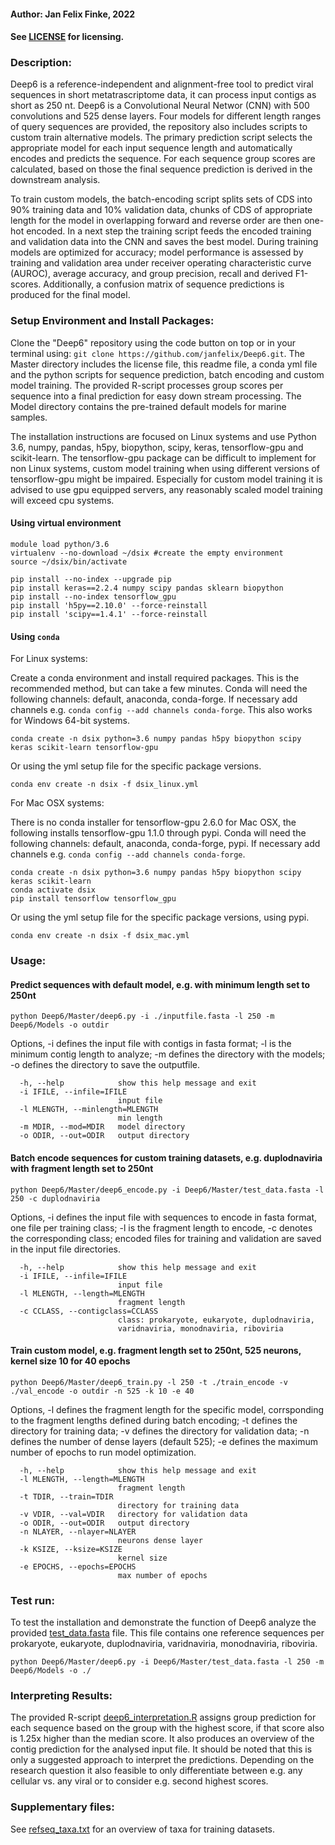 #### Author: Jan Felix Finke, 2022

#### See [LICENSE](https://github.com/janfelix/Deep6/blob/main/LICENSE) for licensing.

### Description:
Deep6 is a reference-independent and alignment-free tool to predict viral sequences in short metatrascriptome data, it can process input contigs as short as 250 nt. Deep6 is a Convolutional Neural Networ (CNN) with 500 convolutions and 525 dense layers. Four models for different length ranges of query sequences are provided, the repository also includes scripts to custom train alternative models. The primary prediction script selects the appropriate model for each input sequence length and automatically encodes and predicts the sequence. For each sequence group scores are calculated, based on those the final sequence prediction is derived in the downstream analysis. 

To train custom models, the batch-encoding script splits sets of CDS into 90% training data and 10% validation data, chunks of CDS of appropriate length for the model in overlapping forward and reverse order are then one-hot encoded. In a next step the training script feeds the encoded training and validation data into the CNN and saves the best model. During training models are optimized for accuracy; model performance is assessed by training and validation area under receiver operating characteristic curve (AUROC), average accuracy, and group precision, recall and derived F1-scores. Additionally, a confusion matrix of sequence predictions is produced for the final model.


### Setup Environment and Install Packages:
Clone the "Deep6" repository using the code button on top or in your terminal using: `git clone https://github.com/janfelix/Deep6.git`. The Master directory includes the license file, this readme file, a conda yml file and the python scripts for sequence prediction, batch encoding and custom model training. The provided R-script processes group scores per sequence into a final prediction for easy down stream processing. The Model directory contains the pre-trained default models for marine samples. 

The installation instructions are focused on Linux systems and use Python 3.6, numpy, pandas, h5py, biopython, scipy, keras, tensorflow-gpu and scikit-learn. The tensorflow-gpu package can be difficult to implement for non Linux systems, custom model training when using different versions of tensorflow-gpu might be impaired. Especially for custom model training it is advised to use gpu equipped servers, any reasonably scaled model training will exceed cpu systems.

#### Using virtual environment
```
module load python/3.6
virtualenv --no-download ~/dsix #create the empty environment
source ~/dsix/bin/activate

pip install --no-index --upgrade pip
pip install keras==2.2.4 numpy scipy pandas sklearn biopython
pip install --no-index tensorflow_gpu
pip install 'h5py==2.10.0' --force-reinstall
pip install 'scipy==1.4.1' --force-reinstall
```
#### Using `conda`

For Linux systems:

Create a conda environment and install required packages. This is the recommended method, but can take a few minutes. Conda will need the following channels: default, anaconda, conda-forge. If necessary add channels e.g. `conda config --add channels conda-forge`. This also works for Windows 64-bit systems.

`conda create -n dsix python=3.6 numpy pandas h5py biopython scipy keras scikit-learn tensorflow-gpu`

Or using the yml setup file for the specific package versions.

`conda env create -n dsix -f dsix_linux.yml` 

For Mac OSX systems:

There is no conda installer for tensorflow-gpu 2.6.0 for Mac OSX, the following installs tensorflow-gpu 1.1.0 through pypi. Conda will need the following channels: default, anaconda, conda-forge, pypi. If necessary add channels e.g. `conda config --add channels conda-forge`.
```
conda create -n dsix python=3.6 numpy pandas h5py biopython scipy keras scikit-learn
conda activate dsix
pip install tensorflow tensorflow_gpu
```
Or using the yml setup file for the specific package versions, using pypi.

`conda env create -n dsix -f dsix_mac.yml`

### Usage:

#### Predict sequences with default model, e.g. with minimum length set to 250nt

`python Deep6/Master/deep6.py -i ./inputfile.fasta -l 250 -m Deep6/Models -o outdir`

Options, -i defines the input file with contigs in fasta format; -l is the minimum contig length to analyze; -m defines the directory with the models; -o defines the directory to save the outputfile.
```
  -h, --help            show this help message and exit
  -i IFILE, --infile=IFILE
                        input file
  -l MLENGTH, --minlength=MLENGTH
                        min length
  -m MDIR, --mod=MDIR   model directory
  -o ODIR, --out=ODIR   output directory
```

#### Batch encode sequences for custom training datasets, e.g. duplodnaviria with fragment length set to 250nt

`python Deep6/Master/deep6_encode.py -i Deep6/Master/test_data.fasta -l 250 -c duplodnaviria`

Options, -i defines the input file with sequences to encode in fasta format, one file per training class; -l is the fragment length to encode, -c denotes the corresponding class; encoded files for training and validation are saved in the input file directories.
```
  -h, --help            show this help message and exit
  -i IFILE, --infile=IFILE
                        input file
  -l MLENGTH, --length=MLENGTH
                        fragment length
  -c CCLASS, --contigclass=CCLASS
                        class: prokaryote, eukaryote, duplodnaviria,
                        varidnaviria, monodnaviria, riboviria
```

#### Train custom model, e.g. fragment length set to 250nt, 525 neurons, kernel size 10 for 40 epochs

`python Deep6/Master/deep6_train.py -l 250 -t ./train_encode -v ./val_encode -o outdir -n 525 -k 10 -e 40`

Options, -l defines the fragment length for the specific model, corrsponding to the fragment lengths defined during batch encoding; -t defines the directory for training data; -v defines the directory for validation data; -n defines the number of dense layers (default 525); -e defines the maximum number of epochs to run model optimization.
```
  -h, --help            show this help message and exit
  -l MLENGTH, --length=MLENGTH
                        fragment length
  -t TDIR, --train=TDIR
                        directory for training data
  -v VDIR, --val=VDIR   directory for validation data
  -o ODIR, --out=ODIR   output directory
  -n NLAYER, --nlayer=NLAYER
                        neurons dense layer
  -k KSIZE, --ksize=KSIZE
                        kernel size
  -e EPOCHS, --epochs=EPOCHS
                        max number of epochs
```

### Test run:

To test the installation and demonstrate the function of Deep6 analyze the provided [test_data.fasta](https://github.com/janfelix/Deep6/blob/main/Master/test_data.fasta) file. This file contains one reference sequences per prokaryote, eukaryote, duplodnaviria, varidnaviria, monodnaviria, riboviria.

`python Deep6/Master/deep6.py -i Deep6/Master/test_data.fasta -l 250 -m Deep6/Models -o ./`

### Interpreting Results:

The provided R-script [deep6_interpretation.R](https://github.com/janfelix/Deep6/blob/main/Master/deep6_interpetration.R) assigns group prediction for each sequence based on the group with the highest score, if that score also is 1.25x higher than the median score. It also produces an overview of the contig prediction for the analysed input file. It should be noted that this is only a suggested approach to interpret the predictions. Depending on the research question it also feasible to only differentiate between e.g. any cellular vs. any viral or to consider e.g. second highest scores.

### Supplementary files:
 
See [refseq_taxa.txt](https://github.com/janfelix/Deep6/blob/main/Master/refseq_taxa.txt) for an overview of taxa for training datasets.
